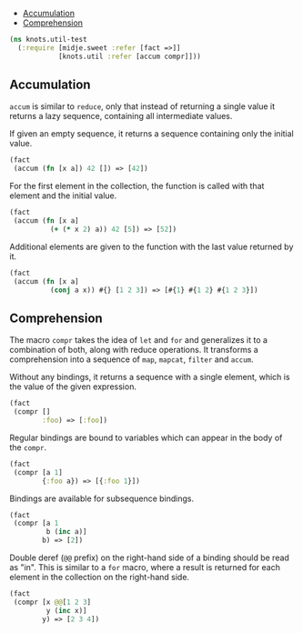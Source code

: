   * [Accumulation](#accumulation)
  * [Comprehension](#comprehension)
```clojure
(ns knots.util-test
  (:require [midje.sweet :refer [fact =>]]
            [knots.util :refer [accum compr]]))

```
## Accumulation

`accum` is similar to `reduce`, only that instead of returning a single value
it returns a lazy sequence, containing all intermediate values.

If given an empty sequence, it returns a sequence containing only the initial
value.
```clojure
(fact
 (accum (fn [x a]) 42 []) => [42])

```
For the first element in the collection, the function is called with that
element and the initial value.
```clojure
(fact
 (accum (fn [x a]
          (+ (* x 2) a)) 42 [5]) => [52])

```
Additional elements are given to the function with the last value returned by
it.
```clojure
(fact
 (accum (fn [x a]
          (conj a x)) #{} [1 2 3]) => [#{1} #{1 2} #{1 2 3}])

```
## Comprehension

The macro `compr` takes the idea of `let` and `for` and generalizes it to a
combination of both, along with reduce operations. It transforms a
comprehension into a sequence of `map`, `mapcat`, `filter` and `accum`.

Without any bindings, it returns a sequence with a single element, which is
the value of the given expression.
```clojure
(fact
 (compr []
        :foo) => [:foo])

```
Regular bindings are bound to variables which can appear in the body of the
`compr`.
```clojure
(fact
 (compr [a 1]
        {:foo a}) => [{:foo 1}])

```
Bindings are available for subsequence bindings.
```clojure
(fact
 (compr [a 1
         b (inc a)]
        b) => [2])

```
Double deref (`@@` prefix) on the right-hand side of a binding should be read
as "in". This is similar to a `for` macro, where a result is returned for
each element in the collection on the right-hand side.
```clojure
(fact
 (compr [x @@[1 2 3]
         y (inc x)]
        y) => [2 3 4])
```

